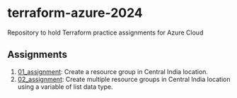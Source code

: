 # terraform-azure-2024
Repository to hold Terraform practice assignments for Azure Cloud

## Assignments
1. [01_assignment](assignments/01_assignment/): Create a resource group in Central India location.
2. [02_assignment](assignments/02_assignment/): Create multiple resource groups in Central India location using a variable of list data type.

